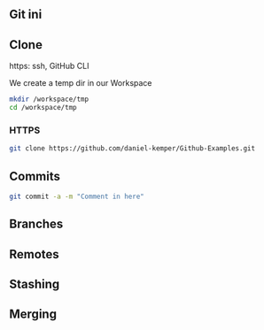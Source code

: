 ## Git ini

## Clone

https: ssh,  GitHub CLI

We create a temp dir in our Workspace

```sh
mkdir /workspace/tmp
cd /workspace/tmp
```

### HTTPS
```sh
git clone https://github.com/daniel-kemper/Github-Examples.git
```

## Commits
```sh
git commit -a -m "Comment in here"
```

## Branches

## Remotes

## Stashing

## Merging

